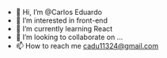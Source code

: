 - 👋 Hi, I’m @Carlos Eduardo
- 👀 I’m interested in front-end
- 🌱 I’m currently learning React
- 💞️ I’m looking to collaborate on ...
- 📫 How to reach me cadu11324@gmail.com

<!---
cadu1324/cadu1324 is a ✨ special ✨ repository because its `README.md` (this file) appears on your GitHub profile.
You can click the Preview link to take a look at your changes.
--->
